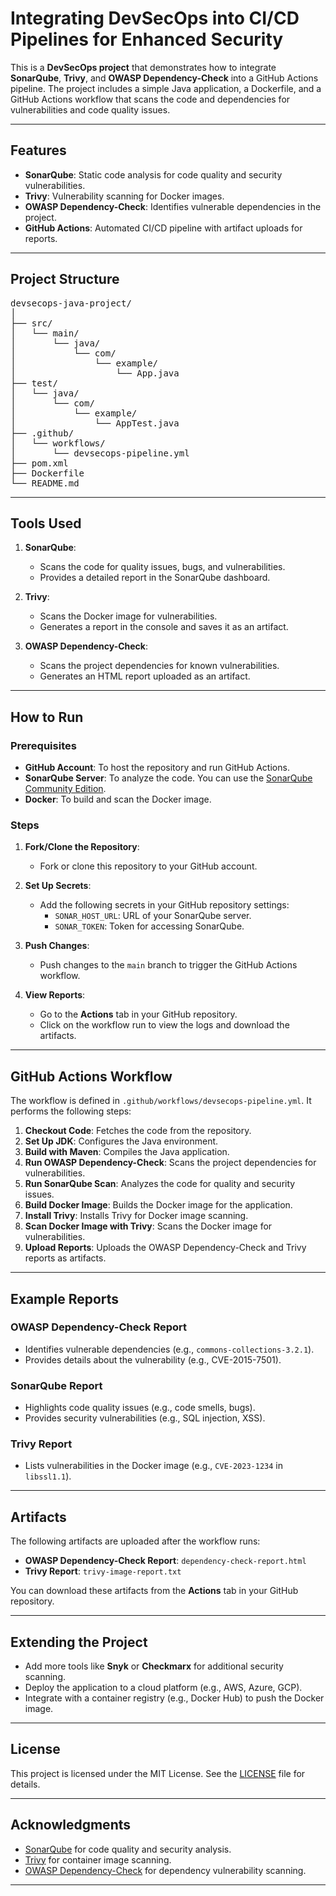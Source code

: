 # Integrating DevSecOps into CI/CD Pipelines for Enhanced Security
This is a **DevSecOps project** that demonstrates how to integrate **SonarQube**, **Trivy**, and **OWASP Dependency-Check** into a GitHub Actions pipeline. The project includes a simple Java application, a Dockerfile, and a GitHub Actions workflow that scans the code and dependencies for vulnerabilities and code quality issues.

---

## Features

- **SonarQube**: Static code analysis for code quality and security vulnerabilities.
- **Trivy**: Vulnerability scanning for Docker images.
- **OWASP Dependency-Check**: Identifies vulnerable dependencies in the project.
- **GitHub Actions**: Automated CI/CD pipeline with artifact uploads for reports.

---

## Project Structure
<pre>
devsecops-java-project/
│
├── src/
│   └── main/
│       └── java/
│           └── com/
│               └── example/
│                   └── App.java
├── test/
│   └── java/
│       └── com/
│           └── example/
│               └── AppTest.java
├── .github/
│   └── workflows/
│       └── devsecops-pipeline.yml
├── pom.xml
├── Dockerfile
└── README.md
</pre>

---

## Tools Used

1. **SonarQube**:
   - Scans the code for quality issues, bugs, and vulnerabilities.
   - Provides a detailed report in the SonarQube dashboard.

2. **Trivy**:
   - Scans the Docker image for vulnerabilities.
   - Generates a report in the console and saves it as an artifact.

3. **OWASP Dependency-Check**:
   - Scans the project dependencies for known vulnerabilities.
   - Generates an HTML report uploaded as an artifact.

---

## How to Run

### Prerequisites

- **GitHub Account**: To host the repository and run GitHub Actions.
- **SonarQube Server**: To analyze the code. You can use the [SonarQube Community Edition](https://www.sonarqube.org/).
- **Docker**: To build and scan the Docker image.

### Steps

1. **Fork/Clone the Repository**:
   - Fork or clone this repository to your GitHub account.

2. **Set Up Secrets**:
   - Add the following secrets in your GitHub repository settings:
     - `SONAR_HOST_URL`: URL of your SonarQube server.
     - `SONAR_TOKEN`: Token for accessing SonarQube.

3. **Push Changes**:
   - Push changes to the `main` branch to trigger the GitHub Actions workflow.

4. **View Reports**:
   - Go to the **Actions** tab in your GitHub repository.
   - Click on the workflow run to view the logs and download the artifacts.

---

## GitHub Actions Workflow

The workflow is defined in `.github/workflows/devsecops-pipeline.yml`. It performs the following steps:

1. **Checkout Code**: Fetches the code from the repository.
2. **Set Up JDK**: Configures the Java environment.
3. **Build with Maven**: Compiles the Java application.
4. **Run OWASP Dependency-Check**: Scans the project dependencies for vulnerabilities.
5. **Run SonarQube Scan**: Analyzes the code for quality and security issues.
6. **Build Docker Image**: Builds the Docker image for the application.
7. **Install Trivy**: Installs Trivy for Docker image scanning.
8. **Scan Docker Image with Trivy**: Scans the Docker image for vulnerabilities.
9. **Upload Reports**: Uploads the OWASP Dependency-Check and Trivy reports as artifacts.

---

## Example Reports

### **OWASP Dependency-Check Report**
- Identifies vulnerable dependencies (e.g., `commons-collections-3.2.1`).
- Provides details about the vulnerability (e.g., CVE-2015-7501).

### **SonarQube Report**
- Highlights code quality issues (e.g., code smells, bugs).
- Provides security vulnerabilities (e.g., SQL injection, XSS).

### **Trivy Report**
- Lists vulnerabilities in the Docker image (e.g., `CVE-2023-1234` in `libssl1.1`).

---

## Artifacts

The following artifacts are uploaded after the workflow runs:
- **OWASP Dependency-Check Report**: `dependency-check-report.html`
- **Trivy Report**: `trivy-image-report.txt`

You can download these artifacts from the **Actions** tab in your GitHub repository.

---

## Extending the Project

- Add more tools like **Snyk** or **Checkmarx** for additional security scanning.
- Deploy the application to a cloud platform (e.g., AWS, Azure, GCP).
- Integrate with a container registry (e.g., Docker Hub) to push the Docker image.

---

## License

This project is licensed under the MIT License. See the [LICENSE](LICENSE) file for details.

---

## Acknowledgments

- [SonarQube](https://www.sonarqube.org/) for code quality and security analysis.
- [Trivy](https://github.com/aquasecurity/trivy) for container image scanning.
- [OWASP Dependency-Check](https://owasp.org/www-project-dependency-check/) for dependency vulnerability scanning.

---
